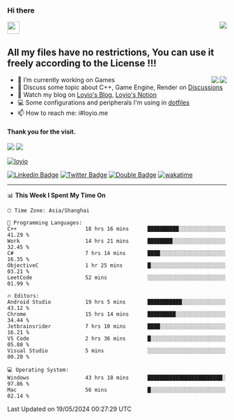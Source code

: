 <h3 align="left">Hi there</h3>
<img src='https://em-content.zobj.net/source/animated-noto-color-emoji/356/waving-hand_light-skin-tone_1f44b-1f3fb_1f3fb.gif' width='28' />
<a align="right" href="https://github.com/loyio/loyio/blob/master/STAR/README.md"><img align="right" src="https://img.shields.io/badge/LOYIO-STAR-green" /></a>

## All my files have no restrictions, You can use it freely according to the License !!!

<a href="https://github.com/loyio#gh-light-mode-only">
     <img align="right"  src="https://loy-readme.vercel.app/api/top-langs/?username=loyio&langs_count=6&hide=css,html,jupyter%20notebook" />
</a>

<a href="https://github.com/loyio#gh-dark-mode-only">
  <img align="right"  src="https://loy-readme.vercel.app/api/top-langs/?username=loyio&langs_count=6&theme=slateorange&hide=css,html,jupyter%20notebook" />
</a>



- 🔭 I’m currently working on Games
- 💬 Discuss some topic about C++, Game Engine, Render on [Discussions](https://github.com/loyio/loyio/discussions)
- 📔 Watch my blog on [Loyio's Blog](https://loyio.me), [Loyio's Notion](https://loyio.notion.site/loyio/Loyio-s-Dashboard-2f56bd29222a445ea9d9e8802a1ac83b)
- 💻 Some configurations and peripherals I'm using in [dotfiles](https://github.com/loyio/dotfiles)
- 📫 How to reach me: i#loyio.me


#### Thank you for the visit.
<img src="http://profile-counter.glitch.me/loyio/count.svg" />

<img src="https://loy-readme.vercel.app/api?username=loyio&show_icons=true&hide=stars&include_all_commits=true&hide_title=true&theme=slateorange" />

     

[![loyio](https://github-profile-trophy.vercel.app/?username=loyio&theme=onedark&column=4)](https://github.com/loyio)

[![Linkedin Badge](https://img.shields.io/badge/-@loyio-0077b5?style=flat-square&logo=Linkedin&logoColor=white&labelColor=0077b5&link=https://www.linkedin.com/in/loyio-hex-363172158/)](https://www.linkedin.com/in/loyio-hex-363172158/)
[![Twitter Badge](https://img.shields.io/badge/-@loyiome-000000?style=flat-square&labelColor=000000&logo=x&logoColor=white&link=https://twitter.com/loyiome)](https://twitter.com/loyiome)
[![Double Badge](https://img.shields.io/badge/@loyio-007722?style=flat&logo=Douban&logoColor=white)](https://www.douban.com/people/susmote)
[![wakatime](https://wakatime.com/badge/user/c0ddc104-5a20-41d1-ab9a-c4d9ea20a4d9.svg)](https://wakatime.com/@c0ddc104-5a20-41d1-ab9a-c4d9ea20a4d9)

-------
<!--START_SECTION:waka-->
📊 **This Week I Spent My Time On** 

```text
🕑︎ Time Zone: Asia/Shanghai

💬 Programming Languages: 
C++                      18 hrs 16 mins      ██████████░░░░░░░░░░░░░░░   41.29 % 
Work                     14 hrs 21 mins      ████████░░░░░░░░░░░░░░░░░   32.45 % 
C#                       7 hrs 14 mins       ████░░░░░░░░░░░░░░░░░░░░░   16.35 % 
ObjectiveC               1 hr 25 mins        █░░░░░░░░░░░░░░░░░░░░░░░░   03.21 % 
LeetCode                 52 mins             ░░░░░░░░░░░░░░░░░░░░░░░░░   01.99 % 

🔥 Editors: 
Android Studio           19 hrs 5 mins       ███████████░░░░░░░░░░░░░░   43.12 % 
Chrome                   15 hrs 14 mins      █████████░░░░░░░░░░░░░░░░   34.44 % 
Jetbrainsrider           7 hrs 10 mins       ████░░░░░░░░░░░░░░░░░░░░░   16.21 % 
VS Code                  2 hrs 36 mins       █░░░░░░░░░░░░░░░░░░░░░░░░   05.88 % 
Visual Studio            5 mins              ░░░░░░░░░░░░░░░░░░░░░░░░░   00.20 % 

💻 Operating System: 
Windows                  43 hrs 18 mins      ████████████████████████░   97.86 % 
Mac                      56 mins             █░░░░░░░░░░░░░░░░░░░░░░░░   02.14 % 
```


 Last Updated on 19/05/2024 00:27:29 UTC
<!--END_SECTION:waka-->
